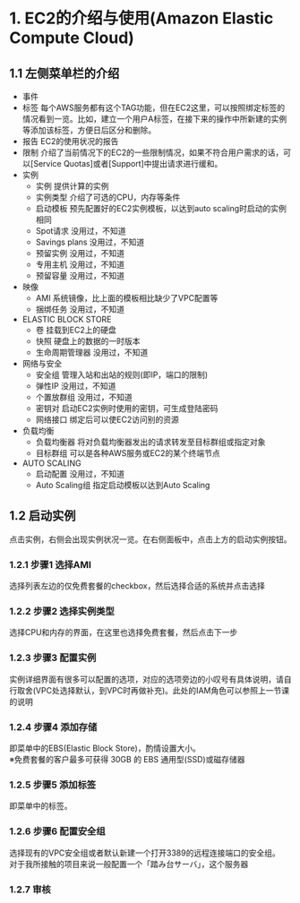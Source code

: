 # 1. EC2的介绍与使用(Amazon Elastic Compute Cloud)

## 1.1 左侧菜单栏的介绍

* 事件
* 标签 每个AWS服务都有这个TAG功能，但在EC2这里，可以按照绑定标签的情况看到一览。比如，建立一个用户A标签，在接下来的操作中所新建的实例等添加该标签，方便日后区分和删除。
* 报告 EC2的使用状况的报告
* 限制 介绍了当前情况下的EC2的一些限制情况，如果不符合用户需求的话，可以[Service Quotas]或者[Support]中提出请求进行缓和。
* 实例
  * 实例 提供计算的实例
  * 实例类型 介绍了可选的CPU，内存等条件
  * 启动模板 预先配置好的EC2实例模板，以达到auto scaling时启动的实例相同
  * Spot请求 没用过，不知道
  * Savings plans 没用过，不知道
  * 预留实例 没用过，不知道
  * 专用主机 没用过，不知道
  * 预留容量 没用过，不知道
* 映像
  * AMI 系统镜像，比上面的模板相比缺少了VPC配置等
  * 捆绑任务 没用过，不知道
* ELASTIC BLOCK STORE
  * 卷 挂载到EC2上的硬盘
  * 快照 硬盘上的数据的一时版本
  * 生命周期管理器  没用过，不知道
* 网络与安全
  * 安全组 管理入站和出站的规则(即IP，端口的限制)
  * 弹性IP 没用过，不知道
  * 个置放群组 没用过，不知道
  * 密钥对 启动EC2实例时使用的密钥，可生成登陆密码
  * 网络接口 绑定后可以使EC2访问别的资源
* 负载均衡
  * 负载均衡器 将对负载均衡器发出的请求转发至目标群组或指定对象
  * 目标群组 可以是各种AWS服务或EC2的某个终端节点
* AUTO SCALING
  * 启动配置  没用过，不知道
  * Auto Scaling组 指定启动模板以达到Auto Scaling

## 1.2 启动实例

点击实例，右侧会出现实例状况一览。在右侧面板中，点击上方的启动实例按钮。

### 1.2.1 步骤1 选择AMI

选择列表左边的仅免费套餐的checkbox，然后选择合适的系统并点击选择

### 1.2.2 步骤2 选择实例类型

选择CPU和内存的界面，在这里也选择免费套餐，然后点击下一步

### 1.2.3 步骤3 配置实例

实例详细界面有很多可以配置的选项，对应的选项旁边的小叹号有具体说明，请自行取舍(VPC处选择默认，到VPC时再做补充)。此处的IAM角色可以参照上一节课的说明

### 1.2.4 步骤4 添加存储

即菜单中的EBS(Elastic Block Store)，酌情设置大小。  
※免费套餐的客户最多可获得 30GB 的 EBS 通用型(SSD)或磁存储器

### 1.2.5 步骤5 添加标签

即菜单中的标签。

### 1.2.6 步骤6 配置安全组

选择现有的VPC安全组或者默认新建一个打开3389的远程连接端口的安全组。  
对于我所接触的项目来说一般配置一个「踏み台サーバ」，这个服务器


### 1.2.7 审核

  